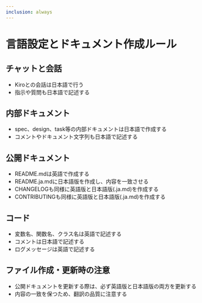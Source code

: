 ```yaml
---
inclusion: always
---
```


# 言語設定とドキュメント作成ルール

## チャットと会話
- Kiroとの会話は日本語で行う
- 指示や質問も日本語で記述する

## 内部ドキュメント
- spec、design、task等の内部ドキュメントは日本語で作成する
- コメントやドキュメント文字列も日本語で記述する

## 公開ドキュメント
- README.mdは英語で作成する
- README.ja.mdに日本語版を作成し、内容を一致させる
- CHANGELOGも同様に英語版と日本語版(.ja.md)を作成する
- CONTRIBUTINGも同様に英語版と日本語版(.ja.md)を作成する

## コード
- 変数名、関数名、クラス名は英語で記述する
- コメントは日本語で記述する
- ログメッセージは英語で記述する

## ファイル作成・更新時の注意
- 公開ドキュメントを更新する際は、必ず英語版と日本語版の両方を更新する
- 内容の一致を保つため、翻訳の品質に注意する